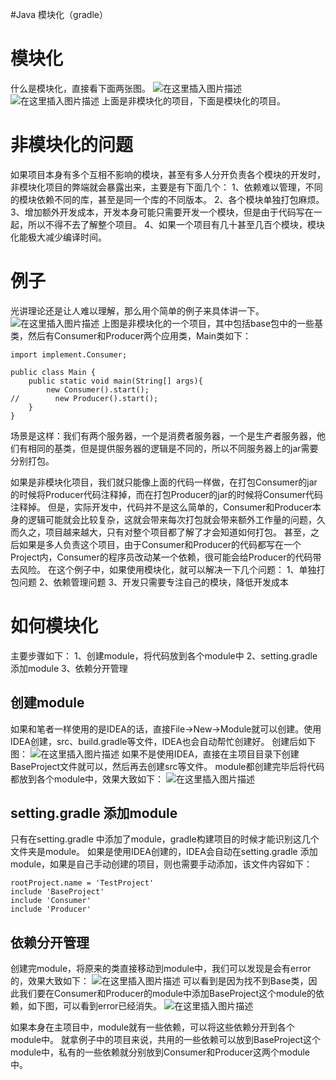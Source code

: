 #Java 模块化（gradle）
# 模块化

什么是模块化，直接看下面两张图。 <img src="https://raw.githubusercontent.com/Double2hao/xujiajia_blog/main/img/16210039228390.png" alt="在这里插入图片描述"> <img src="https://raw.githubusercontent.com/Double2hao/xujiajia_blog/main/img/16210039228881.png" alt="在这里插入图片描述"> 上面是非模块化的项目，下面是模块化的项目。

# 非模块化的问题

如果项目本身有多个互相不影响的模块，甚至有多人分开负责各个模块的开发时，非模块化项目的弊端就会暴露出来，主要是有下面几个： 1、依赖难以管理，不同的模块依赖不同的库，甚至是同一个库的不同版本。 2、各个模块单独打包麻烦。 3、增加额外开发成本，开发本身可能只需要开发一个模块，但是由于代码写在一起，所以不得不去了解整个项目。 4、如果一个项目有几十甚至几百个模块，模块化能极大减少编译时间。

# 例子

光讲理论还是让人难以理解，那么用个简单的例子来具体讲一下。 <img src="https://raw.githubusercontent.com/Double2hao/xujiajia_blog/main/img/16210039229812.png" alt="在这里插入图片描述"> 上图是非模块化的一个项目，其中包括base包中的一些基类，然后有Consumer和Producer两个应用类，Main类如下：

```
import implement.Consumer;

public class Main {
    public static void main(String[] args){
        new Consumer().start();
//        new Producer().start();
    }
}

```

>  
 场景是这样：我们有两个服务器，一个是消费者服务器，一个是生产者服务器，他们有相同的基类，但是提供服务器的逻辑是不同的，所以不同服务器上的jar需要分别打包。 


如果是非模块化项目，我们就只能像上面的代码一样做，在打包Consumer的jar的时候将Producer代码注释掉，而在打包Producer的jar的时候将Consumer代码注释掉。 但是，实际开发中，代码并不是这么简单的，Consumer和Producer本身的逻辑可能就会比较复杂，这就会带来每次打包就会带来额外工作量的问题，久而久之，项目越来越大，只有对整个项目都了解了才会知道如何打包。 甚至，之后如果是多人负责这个项目，由于Consumer和Producer的代码都写在一个Project内，Consumer的程序员改动某一个依赖，很可能会给Producer的代码带去风险。 在这个例子中，如果使用模块化，就可以解决一下几个问题： 1、单独打包问题 2、依赖管理问题 3、开发只需要专注自己的模块，降低开发成本

# 如何模块化

主要步骤如下： 1、创建module，将代码放到各个module中 2、setting.gradle 添加module 3、依赖分开管理

## 创建module

如果和笔者一样使用的是IDEA的话，直接File-&gt;New-&gt;Module就可以创建。使用IDEA创建，src、build.gradle等文件，IDEA也会自动帮忙创建好。 创建后如下图： <img src="https://raw.githubusercontent.com/Double2hao/xujiajia_blog/main/img/16210039230573.png" alt="在这里插入图片描述"> 如果不是使用IDEA，直接在主项目目录下创建BaseProject文件就可以，然后再去创建src等文件。 module都创建完毕后将代码都放到各个module中，效果大致如下： <img src="https://raw.githubusercontent.com/Double2hao/xujiajia_blog/main/img/16210039231944.png" alt="在这里插入图片描述">

## setting.gradle 添加module

只有在setting.gradle 中添加了module，gradle构建项目的时候才能识别这几个文件夹是module。 如果是使用IDEA创建的，IDEA会自动在setting.gradle 添加module，如果是自己手动创建的项目，则也需要手动添加，该文件内容如下：

```
rootProject.name = 'TestProject'
include 'BaseProject'
include 'Consumer'
include 'Producer'

```

## 依赖分开管理

创建完module，将原来的类直接移动到module中，我们可以发现是会有error的，效果大致如下： <img src="https://raw.githubusercontent.com/Double2hao/xujiajia_blog/main/img/16210039232965.png" alt="在这里插入图片描述"> 可以看到是因为找不到Base类，因此我们要在Consumer和Producer的module中添加BaseProject这个module的依赖，如下图，可以看到error已经消失。 <img src="https://raw.githubusercontent.com/Double2hao/xujiajia_blog/main/img/16210039235046.png" alt="在这里插入图片描述">

如果本身在主项目中，module就有一些依赖，可以将这些依赖分开到各个module中。 就拿例子中的项目来说，共用的一些依赖可以放到BaseProject这个module中，私有的一些依赖就分别放到Consumer和Producer这两个module中。